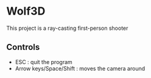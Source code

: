 # Wolf3D

This project is a ray-casting first-person shooter

## Controls

- ESC : quit the program
- Arrow keys/Space/Shift : moves the camera around
